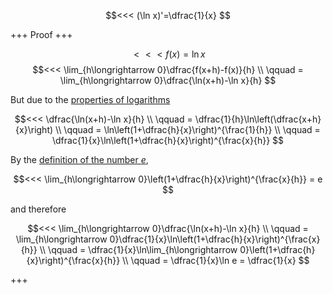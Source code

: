$$<<< (\ln x)'=\dfrac{1}{x} $$

+++
Proof
+++

$$<<< f(x)=\ln x $$
$$<<< 
\lim_{h\longrightarrow 0}\dfrac{f(x+h)-f(x)}{h}
\\ \qquad
= \lim_{h\longrightarrow 0}\dfrac{\ln(x+h)-\ln x}{h}
$$ 

But due to the [properties of logarithms]( TO-DO ) 

$$<<<
\dfrac{\ln(x+h)-\ln x}{h}
\\ \qquad
= \dfrac{1}{h}\ln\left(\dfrac{x+h}{x}\right)
\\ \qquad
= \ln\left(1+\dfrac{h}{x}\right)^{\frac{1}{h}}
\\ \qquad
= \dfrac{1}{x}\ln\left(1+\dfrac{h}{x}\right)^{\frac{x}{h}}
$$ 

By the [definition of the number $e$]( TO-DO ),

$$<<< \lim_{h\longrightarrow 0}\left(1+\dfrac{h}{x}\right)^{\frac{x}{h}} = e $$

and therefore 

$$<<< 
\lim_{h\longrightarrow 0}\dfrac{\ln(x+h)-\ln x}{h}
\\ \qquad
= \lim_{h\longrightarrow 0}\dfrac{1}{x}\ln\left(1+\dfrac{h}{x}\right)^{\frac{x}{h}}
\\ \qquad
= \dfrac{1}{x}\ln\lim_{h\longrightarrow 0}\left(1+\dfrac{h}{x}\right)^{\frac{x}{h}}
\\ \qquad
= \dfrac{1}{x}\ln e = \dfrac{1}{x}
$$ 

+++